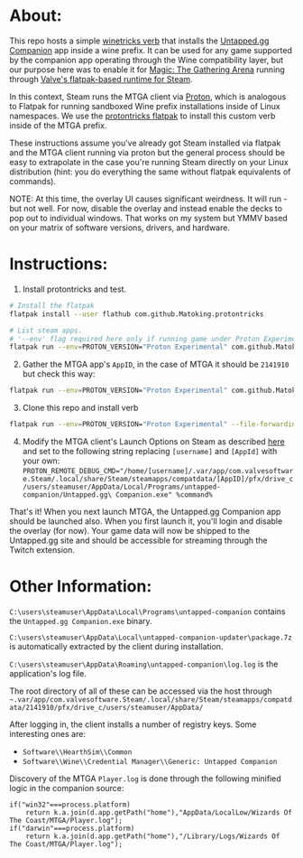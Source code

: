 About:
======

This repo hosts a simple [winetricks verb](https://github.com/Winetricks/winetricks?tab=readme-ov-file#custom-verb-files) that installs the [Untapped.gg Companion](https://mtga.untapped.gg/companion) app inside a wine prefix. It can be used for any game supported by the companion app operating through the Wine compatibility layer, but our purpose here was to enable it for [Magic: The Gathering Arena](https://magic.wizards.com/en/mtgarena) running through [Valve's flatpak-based runtime for Steam](https://flathub.org/apps/com.valvesoftware.Steam).

In this context, Steam runs the MTGA client via [Proton](https://github.com/ValveSoftware/Proton), which is analogous to Flatpak for running sandboxed Wine prefix installations inside of Linux namespaces. We use the [protontricks flatpak](https://flathub.org/apps/com.github.Matoking.protontricks) to install this custom verb inside of the MTGA prefix.

These instructions assume you've already got Steam installed via flatpak and the MTGA client running via proton but the general process should be easy to extrapolate in the case you're running Steam directly on your Linux distribution (hint: you do everything the same without flatpak equivalents of commands).

NOTE: At this time, the overlay UI causes significant weirdness. It will run - but not well. For now, disable the overlay and instead enable the decks to pop out to individual windows. That works on my system but YMMV based on your matrix of software versions, drivers, and hardware.

Instructions:
=============

1. Install protontricks and test.
```bash
# Install the flatpak
flatpak install --user flathub com.github.Matoking.protontricks

# List steam apps. 
# '--env' flag required here only if running game under Proton Experimental 
flatpak run --env=PROTON_VERSION="Proton Experimental" com.github.Matoking.protontricks -l
```

2. Gather the MTGA app's `AppID`, in the case of MTGA it should be `2141910` but check this way:
```bash
flatpak run --env=PROTON_VERSION="Proton Experimental" com.github.Matoking.protontricks -l | grep 'Magic: The Gathering Arena' | sed -n 's/.*(\([0-9]*\)).*/\1/p'
```

3. Clone this repo and install verb
```bash
flatpak run --env=PROTON_VERSION="Proton Experimental" --file-forwarding com.github.Matoking.protontricks -v 2141910 @@ untappedgg_companion.verb @@
```

4. Modify the MTGA client's Launch Options on Steam as described [here](https://help.steampowered.com/en/faqs/view/0188-6BB7-D467-08E1) and set to the following string replacing `[username]` and `[AppId]` with your own: `PROTON_REMOTE_DEBUG_CMD="/home/[username]/.var/app/com.valvesoftware.Steam/.local/share/Steam/steamapps/compatdata/[AppID]/pfx/drive_c/users/steamuser/AppData/Local/Programs/untapped-companion/Untapped.gg\ Companion.exe" %command%`

That's it! When you next launch MTGA, the Untapped.gg Companion app should be launched also. When you first launch it, you'll login and disable the overlay (for now). Your game data will now be shipped to the Untapped.gg site and should be accessible for streaming through the Twitch extension.

Other Information:
==================

`C:\users\steamuser\AppData\Local\Programs\untapped-companion` contains the `Untapped.gg Companion.exe` binary.

`C:\users\steamuser\AppData\Local\untapped-companion-updater\package.7z` is automatically extracted by the client during installation.

`C:\users\steamuser\AppData\Roaming\untapped-companion\log.log` is the application's log file.

The root directory of all of these can be accessed via the host through `~.var/app/com.valvesoftware.Steam/.local/share/Steam/steamapps/compatdata/2141910/pfx/drive_c/users/steamuser/AppData/`

After logging in, the client installs a number of registry keys. Some interesting ones are:

* `Software\\HearthSim\\Common`
* `Software\\Wine\\Credential Manager\\Generic: Untapped Companion`

Discovery of the MTGA `Player.log` is done through the following minified logic in the companion source:
```
if("win32"===process.platform)
    return k.a.join(d.app.getPath("home"),"AppData/LocalLow/Wizards Of The Coast/MTGA/Player.log");
if("darwin"===process.platform)
    return k.a.join(d.app.getPath("home"),"/Library/Logs/Wizards Of The Coast/MTGA/Player.log");
```
